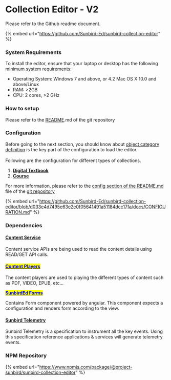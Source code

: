 # Collection Editor - V2

Please refer to the Github readme document.

{% embed url="https://github.com/Sunbird-Ed/sunbird-collection-editor" %}

### System Requirements <a href="#system-requirements" id="system-requirements"></a>

To install the editor, ensure that your laptop or desktop has the following minimum system requirements:

* Operating System: Windows 7 and above, or 4.2 Mac OS X 10.0 and above/Linux
* RAM: >2GB
* CPU: 2 cores, >2 GHz

### How to setup

Please refer to the [README](https://github.com/Sunbird-Ed/sunbird-collection-editor/tree/release-4.8.0#readme).md of the git repository

### Configuration

Before going to the next section, you should know about [object category definition](https://project-sunbird.atlassian.net/wiki/spaces/SingleSource/pages/2696183813/How+to+configure+forms+in+primaryCategory#Overview) is the key part of the configuration to load the editor.\
\
Following are the configuration for different types of collections.

1. [**Digital Textbook**](https://github.com/Sunbird-Ed/sunbird-collection-editor/blob/release-4.8.0/docs/Digital%20Textbook.json)
2. [**Course**](https://github.com/Sunbird-Ed/sunbird-collection-editor/blob/0b25c7d27aa559a20a58d3d204086b1f6e28141c/docs/Course.json)

For more information, please refer to the [config section of the README.md ](https://github.com/vaibhavbhuva/sunbird-collection-editor-1/blob/release-4.8.0/docs/CONFIGURATION.md)file of the [git repository](collection-editor-v2.md#git-repo)

{% embed url="https://github.com/Sunbird-Ed/sunbird-collection-editor/blob/d033e4d7495e63e2e0f05641491a51184dcc17fa/docs/CONFIGURATION.md" %}

### Dependencies

#### [Content Service](../../../learn/product-and-developer-guide/content-service/)

Content service APIs are being used to read the content details using READ/GET API calls.

#### [<mark style="color:blue;">Content Players</mark>](../players/)

The content players are used to playing the different types of content such as PDF, VIDEO, EPUB, etc...

[<mark style="color:blue;">**SunbirdEd Forms**</mark>](https://ed.sunbird.org/use/learn-more/specifications/sunbirded-forms)

Contains Form component powered by angular. This component expects a configuration and renders form according to the view.

#### [Sunbird Telemetry](https://telemetry.sunbird.org/)

Sunbird Telemetry is a specification to instrument all the key events. Using this specification reference applications & services will generate telemetry events.

### NPM Repository

{% embed url="https://www.npmjs.com/package/@project-sunbird/sunbird-collection-editor" %}
